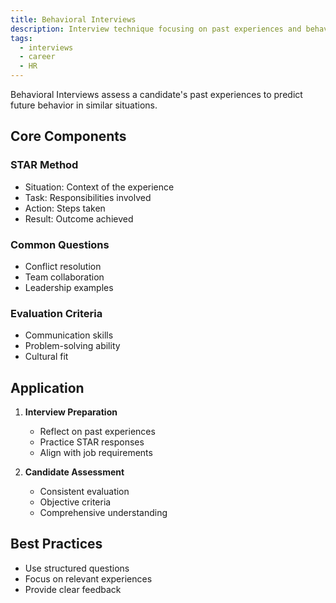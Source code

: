 ```yaml
---
title: Behavioral Interviews
description: Interview technique focusing on past experiences and behaviors
tags:
  - interviews
  - career
  - HR
---
```


Behavioral Interviews assess a candidate's past experiences to predict future behavior in similar situations.

## Core Components

### STAR Method
- Situation: Context of the experience
- Task: Responsibilities involved
- Action: Steps taken
- Result: Outcome achieved

### Common Questions
- Conflict resolution
- Team collaboration
- Leadership examples

### Evaluation Criteria
- Communication skills
- Problem-solving ability
- Cultural fit

## Application

1. **Interview Preparation**
   - Reflect on past experiences
   - Practice STAR responses
   - Align with job requirements

2. **Candidate Assessment**
   - Consistent evaluation
   - Objective criteria
   - Comprehensive understanding

## Best Practices
- Use structured questions
- Focus on relevant experiences
- Provide clear feedback
